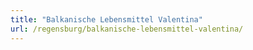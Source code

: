 ```yaml
---
title: "Balkanische Lebensmittel Valentina"
url: /regensburg/balkanische-lebensmittel-valentina/
---
```

